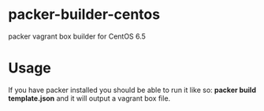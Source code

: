 packer-builder-centos
=====================

packer vagrant box builder for CentOS 6.5

Usage
=====

If you have packer installed you should be able to run it like so:
**packer build template.json** and it will output a vagrant box file.
